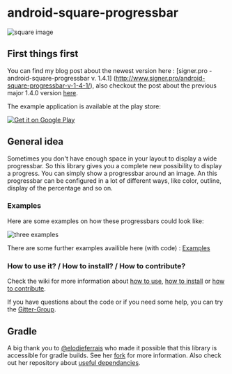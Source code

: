 android-square-progressbar
==========================
![square image](https://oavhhw.bn1.livefilestore.com/y2mOYieeVxCoUj5JwuoeHt302BrP4iKC3qeFV1gUkWh7Xjm5ie5ZjANjekofpakTTMZb6-m3gwnx1SauhMo87D9VVh4MVEDW-0Tpq47-liKfLF-lpNNAoTTYCSVUJcjz4dB/header140.png?psid=1)
## First things first

You can find my blog post about the newest version here : [signer.pro - android-square-progressbar v. 1.4.1] (http://www.signer.pro/android-square-progressbar-v-1-4-1/), also checkout the post about the previous major 1.4.0 version [here](http://www.signer.pro/android-square-progressbar-v-1-4-0/).

The example application is available at the play store:

<a href="https://play.google.com/store/apps/details?id=net.yscs.android.square_progressbar_example">
  <img alt="Get it on Google Play"
       src="https://developer.android.com/images/brand/en_generic_rgb_wo_60.png" />
</a>

## General idea
Sometimes you don't have enough space in your layout to display a wide progressbar. So this library gives you a complete new possibility to display a progress. You can simply show a progressbar around an image. An this progressbar can be configured in a lot of different ways, like color, outline, display of the percentage and so on.

### Examples
Here are some examples on how these progressbars could look like:

![three examples](https://mkvhhw.bn1.livefilestore.com/y2mmRAmVz8BzkLSYLSqV0yM6HCLh9uMMrQ4VqVJ0ocJTR5pUtc-b5ruBF6-XFOWzdKkxv1WbeVj15fefu0g0NEB60KUvbm6xwOEnBkbR_YwkmYF-Z808sqpgtGH4nhRs6ru/squareprogressbarexample_140.png?psid=1)

There are some further examples availible here (with code) : [Examples](https://github.com/mrwonderman/android-square-progressbar/wiki/Examples)
### How to use it? / How to install? / How to contribute?
Check the wiki for more information about [how to use](https://github.com/mrwonderman/android-square-progressbar/wiki/Usage), [how to install](https://github.com/mrwonderman/android-square-progressbar/wiki/Use-with-an-Eclipse-Setup) or [how to contribute](https://github.com/mrwonderman/android-square-progressbar/wiki/How-To-Contribute).

If you have questions about the code or if you need some help, you can try the [Gitter-Group](https://gitter.im/mrwonderman/android-square-progressbar).

## Gradle
A big thank you to [@elodieferrais](https://github.com/elodieferrais) who made it possible that this library is accessible for gradle builds. See her [fork](https://github.com/elodieferrais/android-square-progressbar) for more information. Also check out her repository about [useful dependancies](https://github.com/elodieferrais/wonder-libraries).
